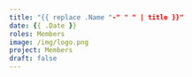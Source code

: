 ```yaml
---
title: "{{ replace .Name "-" " " | title }}"
date: {{ .Date }}
roles: Members
image: /img/logo.png
project: Members
draft: false
---
```


